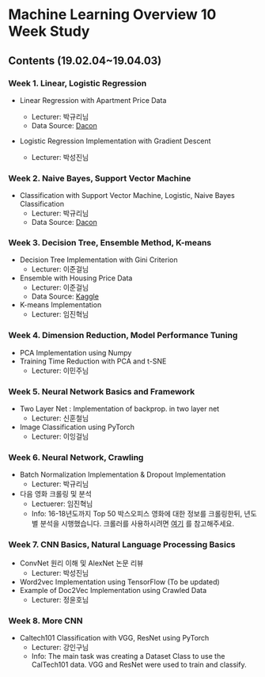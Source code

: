 Machine Learning Overview 10 Week Study 
=======
Contents (19.02.04~19.04.03)
--------
### Week 1. Linear, Logistic Regression
* Linear Regression with Apartment Price Data
  * Lecturer: 박규리님 
  * Data Source: [Dacon](https://dacon.io/cpt3/17981) 

* Logistic Regression Implementation with Gradient Descent 
  * Lecturer: 박성진님 
  
### Week 2. Naive Bayes, Support Vector Machine
* Classification with Support Vector Machine, Logistic, Naive Bayes Classification 
  * Lecturer: 박규리님
  * Data Source: [Dacon](https://dacon.io/cpt3/17981) 
  
### Week 3. Decision Tree, Ensemble Method, K-means
* Decision Tree Implementation with Gini Criterion 
  * Lecturer: 이준걸님
* Ensemble with Housing Price Data
  * Lecturer: 이준걸님
  * Data Source: [Kaggle](https://www.kaggle.com/c/house-prices-advanced-regression-techniques)
* K-means Implementation 
  * Lecturer: 임진혁님
  
### Week 4. Dimension Reduction, Model Performance Tuning
* PCA Implementation using Numpy
* Training Time Reduction with PCA and t-SNE
  * Lecturer: 이민주님


### Week 5. Neural Network Basics and Framework
* Two Layer Net : Implementation of backprop. in two layer net 
  * Lecturer: 신훈철님
* Image Classification using PyTorch 
  * Lecturer: 이잉걸님
  
  
### Week 6. Neural Network, Crawling 
* Batch Normalization Implementation & Dropout Implementation
  * Lecturer: 박규리님
* 다음 영화 크롤링 및 분석 
  * Lectuerer: 임진혁님
  * Info: 16-18년도까지 Top 50 박스오피스 영화에 대한 정보를 크롤링한뒤, 년도별 분석을 시행했습니다. 크롤러를 사용하시려면 [여기](https://github.com/bangawayoo/Crawler-Collection) 를 참고해주세요.


### Week 7. CNN Basics, Natural Language Processing Basics
* ConvNet 원리 이해 및 AlexNet 논문 리뷰 
  * Lecturer: 박성진님 
* Word2vec Implementation using TensorFlow (To be updated)
* Example of Doc2Vec Implementation using Crawled Data
  * Lecturer: 정윤호님

### Week 8. More CNN
* Caltech101 Classification with VGG, ResNet using PyTorch
  * Lecturer: 강인구님
  * Info: The main task was creating a Dataset Class to use the CalTech101 data. VGG and ResNet were used to train and classify.  
  
